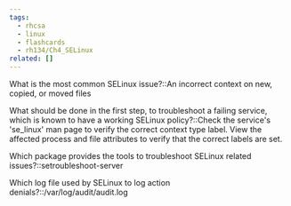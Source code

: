 ```yaml
---
tags:
  - rhcsa
  - linux
  - flashcards
  - rh134/Ch4_SELinux
related: []
---
```


What is the most common SELinux issue?::An incorrect context on new, copied, or moved files

What should be done in the first step, to troubleshoot a failing service, which is known to have a working SELinux policy?::Check the service's 'se_linux' man page to verify the correct context type label. View the affected process and file attributes to verify that the correct labels are set.

Which package provides the tools to troubleshoot SELinux related issues?::setroubleshoot-server

Which log file used by SELinux to log action denials?::/var/log/audit/audit.log
